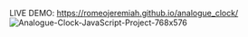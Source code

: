 LIVE DEMO: https://romeojeremiah.github.io/analogue_clock/
![Analogue-Clock-JavaScript-Project-768x576](https://user-images.githubusercontent.com/32854050/87674862-e3321500-c776-11ea-9f0a-5ffd2e97b6d7.png)

